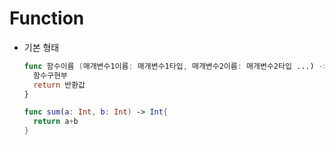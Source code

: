 # Function

* 기본 형태

   ```swift
   func 함수이름 (매개변수1이름: 매개변수1타입, 매개변수2이름: 매개변수2타입 ...) -> 반환타입{
     함수구현부
     return 반환값
   }
   
   func sum(a: Int, b: Int) -> Int{
     return a+b
   }
   
   ```

   